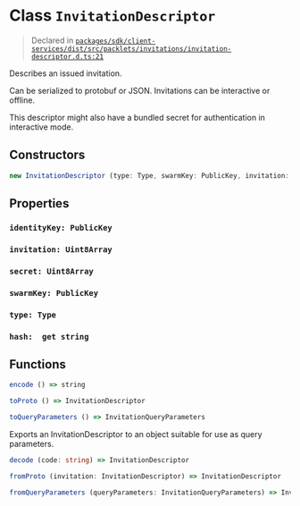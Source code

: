 # Class `InvitationDescriptor`
> Declared in [`packages/sdk/client-services/dist/src/packlets/invitations/invitation-descriptor.d.ts:21`]()


Describes an issued invitation.

Can be serialized to protobuf or JSON.
Invitations can be interactive or offline.

This descriptor might also have a bundled secret for authentication in interactive mode.

## Constructors
```ts
new InvitationDescriptor (type: Type, swarmKey: PublicKey, invitation: Uint8Array, identityKey: PublicKey, secret: Uint8Array) => InvitationDescriptor
```

## Properties
### `identityKey: PublicKey`
### `invitation: Uint8Array`
### `secret: Uint8Array`
### `swarmKey: PublicKey`
### `type: Type`
### `hash:  get string`

## Functions
```ts
encode () => string
```
```ts
toProto () => InvitationDescriptor
```
```ts
toQueryParameters () => InvitationQueryParameters
```
Exports an InvitationDescriptor to an object suitable for use as query parameters.
```ts
decode (code: string) => InvitationDescriptor
```
```ts
fromProto (invitation: InvitationDescriptor) => InvitationDescriptor
```
```ts
fromQueryParameters (queryParameters: InvitationQueryParameters) => InvitationDescriptor
```